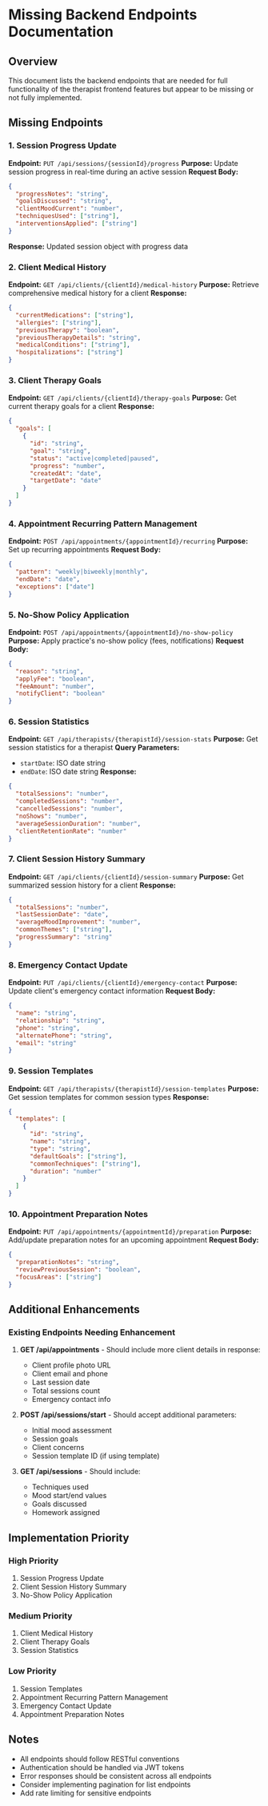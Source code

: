 # Missing Backend Endpoints Documentation

## Overview
This document lists the backend endpoints that are needed for full functionality of the therapist frontend features but appear to be missing or not fully implemented.

## Missing Endpoints

### 1. Session Progress Update
**Endpoint:** `PUT /api/sessions/{sessionId}/progress`
**Purpose:** Update session progress in real-time during an active session
**Request Body:**
```json
{
  "progressNotes": "string",
  "goalsDiscussed": "string",
  "clientMoodCurrent": "number",
  "techniquesUsed": ["string"],
  "interventionsApplied": ["string"]
}
```
**Response:** Updated session object with progress data

### 2. Client Medical History
**Endpoint:** `GET /api/clients/{clientId}/medical-history`
**Purpose:** Retrieve comprehensive medical history for a client
**Response:**
```json
{
  "currentMedications": ["string"],
  "allergies": ["string"],
  "previousTherapy": "boolean",
  "previousTherapyDetails": "string",
  "medicalConditions": ["string"],
  "hospitalizations": ["string"]
}
```

### 3. Client Therapy Goals
**Endpoint:** `GET /api/clients/{clientId}/therapy-goals`
**Purpose:** Get current therapy goals for a client
**Response:**
```json
{
  "goals": [
    {
      "id": "string",
      "goal": "string",
      "status": "active|completed|paused",
      "progress": "number",
      "createdAt": "date",
      "targetDate": "date"
    }
  ]
}
```

### 4. Appointment Recurring Pattern Management
**Endpoint:** `POST /api/appointments/{appointmentId}/recurring`
**Purpose:** Set up recurring appointments
**Request Body:**
```json
{
  "pattern": "weekly|biweekly|monthly",
  "endDate": "date",
  "exceptions": ["date"]
}
```

### 5. No-Show Policy Application
**Endpoint:** `POST /api/appointments/{appointmentId}/no-show-policy`
**Purpose:** Apply practice's no-show policy (fees, notifications)
**Request Body:**
```json
{
  "reason": "string",
  "applyFee": "boolean",
  "feeAmount": "number",
  "notifyClient": "boolean"
}
```

### 6. Session Statistics
**Endpoint:** `GET /api/therapists/{therapistId}/session-stats`
**Purpose:** Get session statistics for a therapist
**Query Parameters:**
- `startDate`: ISO date string
- `endDate`: ISO date string
**Response:**
```json
{
  "totalSessions": "number",
  "completedSessions": "number",
  "cancelledSessions": "number",
  "noShows": "number",
  "averageSessionDuration": "number",
  "clientRetentionRate": "number"
}
```

### 7. Client Session History Summary
**Endpoint:** `GET /api/clients/{clientId}/session-summary`
**Purpose:** Get summarized session history for a client
**Response:**
```json
{
  "totalSessions": "number",
  "lastSessionDate": "date",
  "averageMoodImprovement": "number",
  "commonThemes": ["string"],
  "progressSummary": "string"
}
```

### 8. Emergency Contact Update
**Endpoint:** `PUT /api/clients/{clientId}/emergency-contact`
**Purpose:** Update client's emergency contact information
**Request Body:**
```json
{
  "name": "string",
  "relationship": "string",
  "phone": "string",
  "alternatePhone": "string",
  "email": "string"
}
```

### 9. Session Templates
**Endpoint:** `GET /api/therapists/{therapistId}/session-templates`
**Purpose:** Get session templates for common session types
**Response:**
```json
{
  "templates": [
    {
      "id": "string",
      "name": "string",
      "type": "string",
      "defaultGoals": ["string"],
      "commonTechniques": ["string"],
      "duration": "number"
    }
  ]
}
```

### 10. Appointment Preparation Notes
**Endpoint:** `PUT /api/appointments/{appointmentId}/preparation`
**Purpose:** Add/update preparation notes for an upcoming appointment
**Request Body:**
```json
{
  "preparationNotes": "string",
  "reviewPreviousSession": "boolean",
  "focusAreas": ["string"]
}
```

## Additional Enhancements

### Existing Endpoints Needing Enhancement

1. **GET /api/appointments** - Should include more client details in response:
   - Client profile photo URL
   - Client email and phone
   - Last session date
   - Total sessions count
   - Emergency contact info

2. **POST /api/sessions/start** - Should accept additional parameters:
   - Initial mood assessment
   - Session goals
   - Client concerns
   - Session template ID (if using template)

3. **GET /api/sessions** - Should include:
   - Techniques used
   - Mood start/end values
   - Goals discussed
   - Homework assigned

## Implementation Priority

### High Priority
1. Session Progress Update
2. Client Session History Summary
3. No-Show Policy Application

### Medium Priority
1. Client Medical History
2. Client Therapy Goals
3. Session Statistics

### Low Priority
1. Session Templates
2. Appointment Recurring Pattern Management
3. Emergency Contact Update
4. Appointment Preparation Notes

## Notes
- All endpoints should follow RESTful conventions
- Authentication should be handled via JWT tokens
- Error responses should be consistent across all endpoints
- Consider implementing pagination for list endpoints
- Add rate limiting for sensitive endpoints